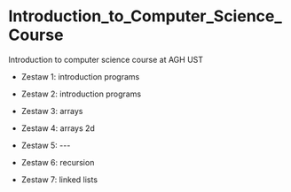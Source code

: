 # Introduction_to_Computer_Science_Course
Introduction to computer science course at AGH UST

  - Zestaw 1: introduction programs

  - Zestaw 2: introduction programs

  - Zestaw 3: arrays

  - Zestaw 4: arrays 2d

  - Zestaw 5: ---

  - Zestaw 6: recursion

  - Zestaw 7: linked lists
  
